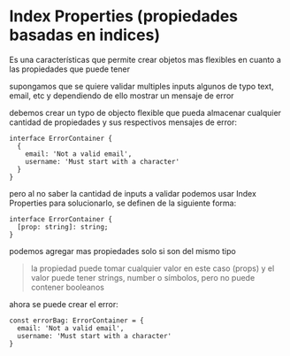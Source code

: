 # Index Properties (propiedades basadas en indices)

Es una características que permite crear objetos mas flexibles en cuanto a las propiedades que puede tener

supongamos que se quiere validar multiples inputs algunos de typo text, email, etc y dependiendo de ello mostrar un mensaje de error

debemos crear un typo de objecto flexible que pueda almacenar cualquier cantidad de propiedades y sus respectivos mensajes de error:

```TS
interface ErrorContainer {
  {
    email: 'Not a valid email',
    username: 'Must start with a character'
  }
}
```

pero al no saber la cantidad de inputs a validar podemos usar Index Properties para solucionarlo, se definen de la siguiente forma:

```TS
interface ErrorContainer {
  [prop: string]: string;
}
```

podemos agregar mas propiedades solo si son del mismo tipo

> la propiedad puede tomar cualquier valor en este caso (props) y el valor puede tener strings, number o símbolos, pero no puede contener booleanos

ahora se puede crear el error:

```TS
const errorBag: ErrorContainer = {
  email: 'Not a valid email',
  username: 'Must start with a character'
}
```
